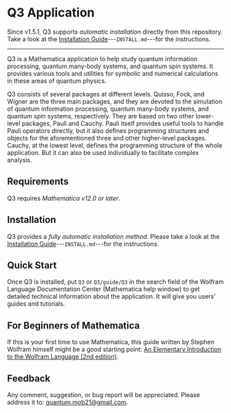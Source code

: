 # Q3 Application

Since v1.5.1, Q3 supports *automatic installation* directly from this repository. Take a look at the [Installation Guide](./INSTALL.md)---`INSTALL.md`---for the instructions.

---

Q3 is a Mathematica application to help study quantum information processing, quantum many-body systems, and quantum spin systems. It provides various tools and utilities for symbolic and numerical calculations in these areas of quantum physics.

Q3 consists of several packages at different levels. Quisso, Fock, and Wigner are the three main packages, and they are devoted to the simulation of quantum information processing, quantum many-body systems, and quantum spin systems, respectively. They are based on two other lower-level packages, Pauli and Cauchy. Pauli itself provides useful tools to handle Pauli operators directly, but it also defines programming structures and objects for the aforementioned three and other higher-level packages. Cauchy, at the lowest level, defines the programming structure of the whole application. But it can also be used individually to facilitate complex analysis.


## Requirements

Q3 requires *Mathematica v12.0 or later*.


## Installation

Q3 provides a *fully automatic installation method*. Please take a look at the [Installation Guide](./INSTALL.md)---`INSTALL.md`---for the instructions.


## Quick Start

Once Q3 is installed, put `Q3` or `Q3/guide/Q3` in the search field of the Wolfram Language Documentation Center (Mathematica help window) to get detailed technical information about the application. It will give you users' guides and tutorials.


## For Beginners of Mathematica

If this is your first time to use Mathematica, this guide written by Stephen Wolfram himself might be a good starting point: [An Elementary Introduction to the Wolfram Language (2nd edition)](https://www.wolfram.com/language/elementary-introduction/2nd-ed/).


## Feedback

Any comment, suggestion, or bug report will be appreciated. Please address it to: [quantum.mob21@gmail.com](mailto:quantum.mob21@gmail.com).

